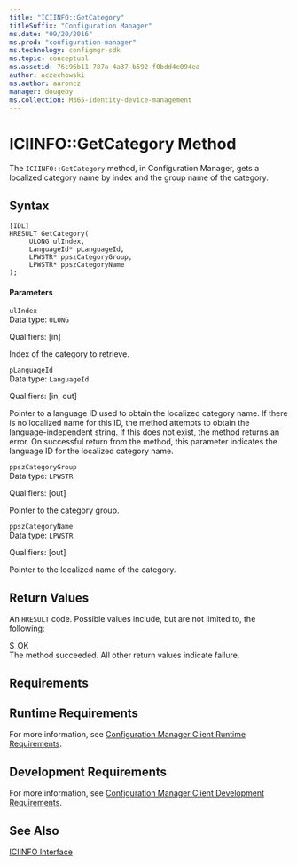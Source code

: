 ```yaml
---
title: "ICIINFO::GetCategory"
titleSuffix: "Configuration Manager"
ms.date: "09/20/2016"
ms.prod: "configuration-manager"
ms.technology: configmgr-sdk
ms.topic: conceptual
ms.assetid: 76c96b11-787a-4a37-b592-f0bdd4e094ea
author: aczechowski
ms.author: aaroncz
manager: dougeby
ms.collection: M365-identity-device-management
---
```

# ICIINFO::GetCategory Method
The `ICIINFO::GetCategory` method, in Configuration Manager, gets a localized category name by index and the group name of the category.  

## Syntax  

```  
[IDL]  
HRESULT GetCategory(  
     ULONG ulIndex,  
     LanguageId* pLanguageId,  
     LPWSTR* ppszCategoryGroup,  
     LPWSTR* ppszCategoryName  
);  
```  

#### Parameters  
 `ulIndex`  
 Data type: `ULONG`  

 Qualifiers: [in]  

 Index of the category to retrieve.  

 `pLanguageId`  
 Data type: `LanguageId`  

 Qualifiers: [in, out]  

 Pointer to a language ID used to obtain the localized category name. If there is no localized name for this ID, the method attempts to obtain the language-independent string. If this does not exist, the method returns an error. On successful return from the method, this parameter indicates the language ID for the localized category name.  

 `ppszCategoryGroup`  
 Data type: `LPWSTR`  

 Qualifiers: [out]  

 Pointer to the category group.  

 `ppszCategoryName`  
 Data type: `LPWSTR`  

 Qualifiers: [out]  

 Pointer to the localized name of the category.  

## Return Values  
 An `HRESULT` code. Possible values include, but are not limited to, the following:  

 S_OK  
 The method succeeded. All other return values indicate failure.  

## Requirements  

## Runtime Requirements  
 For more information, see [Configuration Manager Client Runtime Requirements](../../../../../develop/core/reqs/client-runtime-requirements.md).  

## Development Requirements  
 For more information, see [Configuration Manager Client Development Requirements](../../../../../develop/core/reqs/client-development-requirements.md).  

## See Also  
 [ICIINFO Interface](../../../../../develop/reference/core/clients/client-classes/iciinfo-interface.md)
